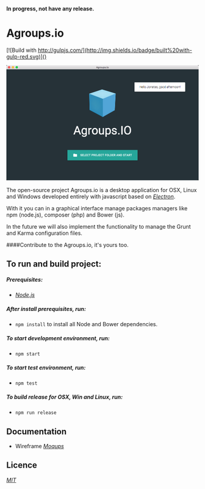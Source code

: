 #### In progress, not have any release.

# Agroups.io
[![Build with http://gulpjs.com/](http://img.shields.io/badge/built%20with-gulp-red.svg)]()


![Agroups.IO](https://github.com/AgroupsIO/AgroupsIO-Desktop/blob/master/resources/agroups-io-printscreen.png)

The open-source project Agroups.io is a desktop application for OSX, Linux and Windows developed entirely with javascript based on *[Electron](http://electron.atom.io/)*.

With it you can in a graphical interface manage packages managers like npm (node.js), composer (php) and Bower (js).

In the future we will also implement the functionality to manage the Grunt and Karma configuration files.

####Contribute to the Agroups.io, it's yours too.

## To run and build project:
##### Prerequisites:
  - *[Node.js](https://nodejs.org/download)*

##### After install prerequisites, run:
  - ```npm install``` to install all Node and Bower dependencies.

##### To start development environment, run:
  - ```npm start```

##### To start test environment, run:
  - ```npm test```

##### To build release for OSX, Win and Linux, run:
  - ```npm run release```

## Documentation
- Wireframe *[Moqups](https://moqups.com/jonatasfreitasv@gmail.com/dOHIovDo)*

## Licence
*[MIT](http://opensource.org/licenses/MIT)*
